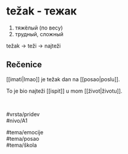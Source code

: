 # težak - тежак

1. тяжёлый (по весу)
2. трудный, сложный

težak → teži → najteži

## Rečenice

[[imati|Imao]] je težak dan na [[posao|poslu]].

To je bio najteži [[ispit]] u mom [[život|životu]].

<br>

#vrsta/pridev  
#nivo/A1  

#tema/emocije  
#tema/posao  
#tema/škola  
